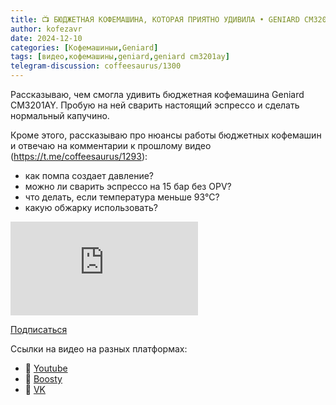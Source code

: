 ```yaml
---
title: 📺 БЮДЖЕТНАЯ КОФЕМАШИНА, КОТОРАЯ ПРИЯТНО УДИВИЛА • GENIARD CM3201AY
author: kofezavr
date: 2024-12-10
categories: [Кофемашиныи,Geniard]
tags: [видео,кофемашины,geniard,geniard cm3201ay]
telegram-discussion: coffeesaurus/1300
---
```

Рассказываю, чем смогла удивить бюджетная кофемашина Geniard CM3201AY. Пробую на ней сварить настоящий эспрессо и сделать нормальный капучино.

Кроме этого, рассказываю про нюансы работы бюджетных кофемашин и отвечаю на комментарии к прошлому видео (https://t.me/coffeesaurus/1293):
- как помпа создает давление?
- можно ли сварить эспрессо на 15 бар без OPV?
- что делать, если температура меньше 93°С?
- какую обжарку использовать?

<p><div class="youtube-wrapper"><iframe src="https://www.youtube.com/embed/S9oBpAjLos8" title="YouTube video player" frameborder="0" allow="accelerometer; autoplay; clipboard-write; encrypted-media; gyroscope; picture-in-picture" allowfullscreen></iframe></div></p>

<a class="play" href="https://www.youtube.com/c/Coffeesaurus?sub_confirmation=1"><i class="fab fa-youtube"></i> Подписаться</a>

Ссылки на видео на разных платформах:
- 🔗 [Youtube](https://youtu.be/S9oBpAjLos8) 
- 🔗 [Boosty](https://boosty.to/kofezavr/posts/61279d23-6250-4cc8-aa10-1817d303702c)
- 🔗 [VK](https://vk.com/video-206392523_456239032)